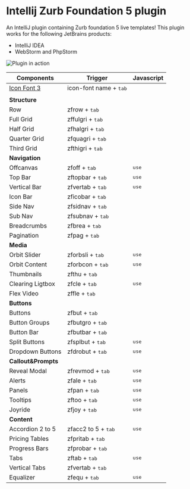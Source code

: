 Intellij Zurb Foundation 5 plugin
==================================

An IntelliJ plugin containing Zurb foundation 5 live templates! This plugin works for the following JetBrains products:

- IntelliJ IDEA
- WebStorm and PhpStorm


![Plugin in action](https://github.com/manolenso/intellij-foundation5/blob/master/screencasts/starter-template.gif)


Components | Trigger | Javascript
 --------------- | ----------- | -----------
[Icon Font 3](http://zurb.com/playground/foundation-icon-fonts-3) |icon-font name + <kbd>tab</kbd>|
||
 **Structure** | |
Row       | zfrow + <kbd>tab</kbd> |
Full Grid | zffulgri + <kbd>tab</kbd> |
Half Grid | zfhalgri + <kbd>tab</kbd> |
Quarter Grid | zfquagri + <kbd>tab</kbd> |
Third Grid | zfthigri + <kbd>tab</kbd> |
**Navigation** |  |
Offcanvas | zfoff + <kbd>tab</kbd> | <kbd>use</kbd>
Top Bar | zftopbar + <kbd>tab</kbd> | <kbd>use</kbd>
Vertical Bar | zfvertab + <kbd>tab</kbd> | <kbd>use</kbd>
Icon Bar | zficobar + <kbd>tab</kbd> |
Side Nav | zfsidnav + <kbd>tab</kbd> |
Sub Nav | zfsubnav + <kbd>tab</kbd> |
Breadcrumbs | zfbrea + <kbd>tab</kbd> |
Pagination | zfpag + <kbd>tab</kbd> |
**Media** | |
Orbit Slider | zforbsli + <kbd>tab</kbd> | <kbd>use</kbd>
Orbit Content | zforbcon + <kbd>tab</kbd> | <kbd>use</kbd>
Thumbnails | zfthu + <kbd>tab</kbd> |
Clearing Ligtbox | zfcle + <kbd>tab</kbd> | <kbd>use</kbd>
Flex Video | zffle + <kbd>tab</kbd> |
**Buttons** | |
Buttons | zfbut + <kbd>tab</kbd> |
Button Groups | zfbutgro + <kbd>tab</kbd> |
Button Bar | zfbutbar + <kbd>tab</kbd> |
Split Buttons | zfsplbut + <kbd>tab</kbd> | <kbd>use</kbd>
Dropdown Buttons | zfdrobut + <kbd>tab</kbd> | <kbd>use</kbd>
**Callout&Prompts** | |
Reveal Modal | zfrevmod + <kbd>tab</kbd> | <kbd>use</kbd>
Alerts | zfale + <kbd>tab</kbd> | <kbd>use</kbd>
Panels | zfpan + <kbd>tab</kbd> | <kbd>use</kbd>
Tooltips | zftoo + <kbd>tab</kbd> | <kbd>use</kbd>
Joyride | zfjoy + <kbd>tab</kbd> | <kbd>use</kbd>
**Content** | |
Accordion 2 to 5  | zfacc2 to 5 + <kbd>tab</kbd>| <kbd>use</kbd>
Pricing Tables | zfpritab + <kbd>tab</kbd> |
Progress Bars | zfprobar + <kbd>tab</kbd> |
Tabs | zftab + <kbd>tab</kbd> | <kbd>use</kbd>
Vertical Tabs | zfvertab + <kbd>tab</kbd> |
Equalizer | zfequ + <kbd>tab</kbd> | <kbd>use</kbd>